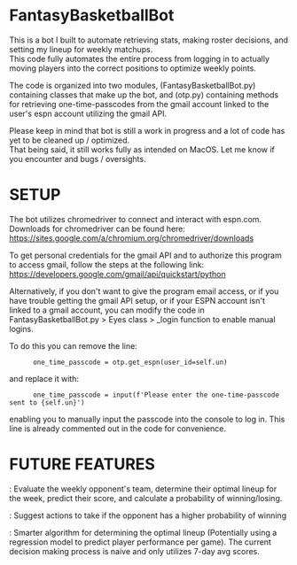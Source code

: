 # FantasyBasketballBot
  This is a bot I built to automate retrieving stats, making roster decisions, and setting my lineup for weekly matchups.  
  This code fully automates the entire process from logging in to actually moving players into the correct positions to 
  optimize weekly points.  

  The code is organized into two modules, (FantasyBasketballBot.py) containing classes that make up the bot, 
  and (otp.py) containing methods for retrieving one-time-passcodes from the gmail account linked to the user's 
  espn account utilizing the gmail API.
  
  Please keep in mind that bot is still a work in progress and a lot of code has yet to be cleaned up / optimized.  
  That being said, it still works fully as intended on MacOS.  Let me know if you encounter and bugs / oversights.  

# SETUP
  The bot utilizes chromedriver to connect and interact with espn.com. Downloads for chromedriver can be found here:
  https://sites.google.com/a/chromium.org/chromedriver/downloads
  
  To get personal credentials for the gmail API and to authorize this program to access gmail, follow the steps at the following link:
  https://developers.google.com/gmail/api/quickstart/python

  Alternatively, if you don't want to give the program email access, or if you have trouble getting the gmail API setup, or if your ESPN account 
  isn't linked to a gmail account, you can modify the code in FantasyBasketballBot.py > Eyes class > _login function to enable manual logins.

  To do this you can remove the line: 

          one_time_passcode = otp.get_espn(user_id=self.un)

  and replace it with:

          one_time_passcode = input(f'Please enter the one-time-passcode sent to {self.un}')

  enabling you to manually input the passcode into the console to log in.  This line is already commented out in the code for convenience.  


# FUTURE FEATURES 
   : Evaluate the weekly opponent's team, determine their optimal lineup for the week, predict their score, and calculate a probability of winning/losing.  

   : Suggest actions to take if the opponent has a higher probability of winning

   : Smarter algorithm for determining the optimal lineup (Potentially using a regression model to predict player performance per game).
     The current decision making process is naive and only utilizes 7-day avg scores.  
